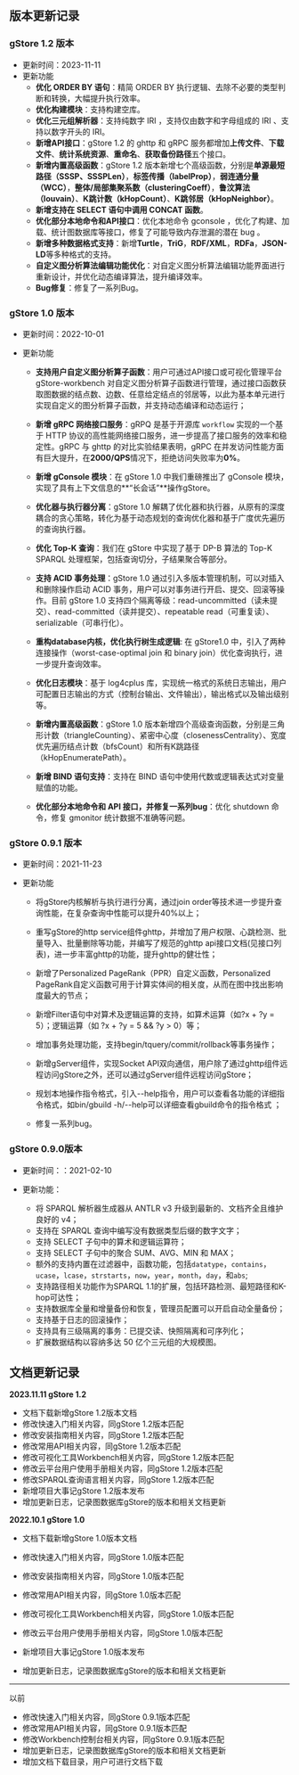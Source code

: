 ## 版本更新记录

### gStore 1.2 版本

- 更新时间：2023-11-11
- 更新功能
  - **优化 ORDER BY 语句**：精简 ORDER BY 执行逻辑、去除不必要的类型判断和转换，大幅提升执行效率。
  - **优化构建模块**：支持构建空库。
  - **优化三元组解析器**：支持纯数字 IRI ，支持仅由数字和字母组成的 IRI 、支持以数字开头的 IRI。
  - **新增API接口**：gStore 1.2 的 ghttp 和 gRPC 服务都增加**上传文件**、**下载文件**、**统计系统资源**、**重命名**、**获取备份路径**五个接口。
  - **新增内置高级函数**：gStore 1.2 版本新增七个高级函数，分别是**单源最短路径（SSSP、SSSPLen）**，**标签传播（labelProp）**，**弱连通分量（WCC）**，**整体/局部集聚系数（clusteringCoeff）**，**鲁汶算法（louvain）**、**K跳计数（kHopCount）**、**K跳邻居（kHopNeighbor）**。
  - **新增支持在 SELECT 语句中调用 CONCAT 函数**。
  - **优化部分本地命令和API接口**：优化本地命令 gconsole ，优化了构建、加载、统计图数据库等接口，修复了可能导致内存泄漏的潜在 bug 。
  - **新增多种数据格式支持**：新增**Turtle**，**TriG**，**RDF/XML**，**RDFa**，**JSON-LD**等多种格式的支持。
  - **自定义图分析算法编辑功能优化**：对自定义图分析算法编辑功能界面进行重新设计，并优化动态编译算法，提升编译效率。
  - **Bug修复**：修复了一系列Bug。

### gStore 1.0 版本

- 更新时间：2022-10-01

- 更新功能

  - **支持用户自定义图分析算子函数**：用户可通过API接口或可视化管理平台 gStore-workbench 对自定义图分析算子函数进行管理，通过接口函数获取图数据的结点数、边数、任意给定结点的邻居等，以此为基本单元进行实现自定义的图分析算子函数，并支持动态编译和动态运行；

  - **新增 gRPC 网络接口服务**：gRPQ 是基于开源库 `workflow` 实现的一个基于 HTTP 协议的高性能网络接口服务，进一步提高了接口服务的效率和稳定性。gRPC  与 ghttp 的对比实验结果表明，gRPC 在并发访问性能方面有巨大提升，在**2000/QPS**情况下，拒绝访问失败率为**0%**。

  - **新增 gConsole 模块**：在 gStore 1.0 中我们重磅推出了 gConsole 模块，实现了具有上下文信息的**“长会话”**操作gStore。

  - **优化器与执行器分离**：gStore 1.0 解耦了优化器和执行器，从原有的深度耦合的贪心策略，转化为基于动态规划的查询优化器和基于广度优先遍历的查询执行器。

  - **优化 Top-K 查询**：我们在 gStore 中实现了基于 DP-B 算法的 Top-K SPARQL 处理框架，包括查询切分，子结果聚合等部分。

  - **支持 ACID 事务处理**：gStore 1.0 通过引入多版本管理机制，可以对插入和删除操作启动 ACID 事务，用户可以对事务进行开启、提交、回滚等操作。目前 gStore 1.0 支持四个隔离等级：read-uncommitted（读未提交）、read-committed（读并提交）、repeatable read（可重复读）、serializable（可串行化）。

  - **重构database内核，优化执行树生成逻辑**: 在 gStore1.0 中，引入了两种连接操作（worst-case-optimal join 和 binary join）优化查询执行，进一步提升查询效率。

  - **优化日志模块**：基于 log4cplus 库，实现统一格式的系统日志输出，用户可配置日志输出的方式（控制台输出、文件输出），输出格式以及输出级别等。

  - **新增内置高级函数**：gStore 1.0 版本新增四个高级查询函数，分别是三角形计数（triangleCounting）、紧密中心度（closenessCentrality）、宽度优先遍历结点计数（bfsCount）和所有K跳路径（kHopEnumeratePath）。

  - **新增 BIND 语句支持**：支持在 BIND 语句中使用代数或逻辑表达式对变量赋值的功能。

  - **优化部分本地命令和 API 接口，并修复一系列bug**：优化 shutdown 命令，修复 gmonitor 统计数据不准确等问题。

### gStore 0.9.1 版本

- 更新时间：2021-11-23

- 更新功能

  - 将gStore内核解析与执行进行分离，通过join order等技术进一步提升查询性能，在复杂查询中性能可以提升40%以上；

  - 重写gStore的http service组件ghttp，并增加了用户权限、心跳检测、批量导入、批量删除等功能，并编写了规范的ghttp api接口文档(见接口列表)，进一步丰富ghttp的功能，提升ghttp的健壮性；

  - 新增了Personalized PageRank（PPR）自定义函数，Personalized PageRank自定义函数可用于计算实体间的相关度，从而在图中找出影响度最大的节点；

  - 新增Filter语句中对算术及逻辑运算的支持，如算术运算（如?x + ?y = 5）；逻辑运算（如 ?x + ?y = 5 && ?y > 0）等；

  - 增加事务处理功能，支持begin/tquery/commit/rollback等事务操作；

  - 新增gServer组件，实现Socket API双向通信，用户除了通过ghttp组件远程访问gStore之外，还可以通过gServer组件远程访问gStore；

  - 规划本地操作指令格式，引入--help指令，用户可以查看各功能的详细指令格式，如bin/gbuild -h/--help可以详细查看gbuild命令的指令格式 ；

  - 修复一系列bug。

    

### gStore 0.9.0版本

- 更新时间：：2021-02-10

- 更新功能：
  - 将 SPARQL 解析器生成器从 ANTLR v3 升级到最新的、文档齐全且维护良好的 v4；
  - 支持在 SPARQL 查询中编写没有数据类型后缀的数字文字；
  - 支持 SELECT 子句中的算术和逻辑运算符；
  - 支持 SELECT 子句中的聚合 SUM、AVG、MIN 和 MAX；
  - 额外的支持内置在过滤器中，函数功能，包括`datatype`，`contains`，`ucase`，`lcase`，`strstarts`，`now`，`year`，`month`，`day`，和`abs`;
  - 支持路径相关功能作为SPARQL 1.1的扩展，包括环路检测、最短路径和K-hop可达性；
  - 支持数据库全量和增量备份和恢复，管理员配置可以开启自动全量备份；
  - 支持基于日志的回滚操作；
  - 支持具有三级隔离的事务：已提交读、快照隔离和可序列化；
  - 扩展数据结构以容纳多达 50 亿个三元组的大规模图。



## 文档更新记录

**2023.11.11   gStore 1.2**

- 文档下载新增gStore 1.2版本文档
- 修改快速入门相关内容，同gStore 1.2版本匹配
- 修改安装指南相关内容，同gStore 1.2版本匹配
- 修改常用API相关内容，同gStore 1.2版本匹配
- 修改可视化工具Workbench相关内容，同gStore 1.2版本匹配
- 修改云平台用户使用手册相关内容，同gStore 1.2版本匹配
- 修改SPARQL查询语言相关内容，同gStore 1.2版本匹配
- 新增项目大事记gStore 1.2版本发布
- 增加更新日志，记录图数据库gStore的版本和相关文档更新

**2022.10.1   gStore 1.0**

- 文档下载新增gStore 1.0版本文档

- 修改快速入门相关内容，同gStore 1.0版本匹配

- 修改安装指南相关内容，同gStore 1.0版本匹配

- 修改常用API相关内容，同gStore 1.0版本匹配

- 修改可视化工具Workbench相关内容，同gStore 1.0版本匹配

- 修改云平台用户使用手册相关内容，同gStore 1.0版本匹配

- 新增项目大事记gStore 1.0版本发布

- 增加更新日志，记录图数据库gStore的版本和相关文档更新

  

***

以前

- 修改快速入门相关内容，同gStore 0.9.1版本匹配
- 修改常用API相关内容，同gStore 0.9.1版本匹配
- 修改Workbench控制台相关内容，同gStore 0.9.1版本匹配
- 增加更新日志，记录图数据库gStore的版本和相关文档更新
- 增加文档下载目录，用户可进行文档下载